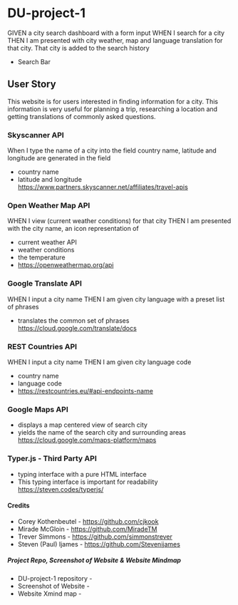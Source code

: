 # DU-project-1
GIVEN a city search dashboard with a form input
WHEN I search for a city
THEN I am presented with city weather, map and language translation for that city. That city is added to the search history
* Search Bar

## User Story
This website is for users interested in finding information for a city. This information is very useful for planning a trip, researching a location and getting translations of commonly asked questions. 

### Skyscanner API 
When I type the name of a city into the field country name, latitude and longitude are generated in the field
* country name
* latitude and longitude
https://www.partners.skyscanner.net/affiliates/travel-apis

### Open Weather Map API
WHEN I view (current weather conditions) for that city
THEN I am presented with the city name, an icon representation of 
* current weather API
* weather conditions
* the temperature
* https://openweathermap.org/api

### Google Translate API
WHEN I input a city name 
THEN I am given city language with a preset list of phrases 
* translates the common set of phrases 
https://cloud.google.com/translate/docs

### REST Countries API
WHEN I input a city name 
THEN I am given city language code
* country name
* language code
* https://restcountries.eu/#api-endpoints-name

### Google Maps API
* displays a map centered view of search city
* yields the name of the search city and surrounding areas
https://cloud.google.com/maps-platform/maps


### Typer.js - Third Party API
* typing interface with a pure HTML interface
* This typing interface is important for readability
https://steven.codes/typerjs/

#### Credits
* Corey Kothenbeutel - https://github.com/cjkook
* Mirade McGloin - https://github.com/MiradeTM
* Trever Simmons -  https://github.com/simmonstrever
* Steven (Paul) Ijames - https://github.com/Stevenijames

##### Project Repo, Screenshot of Website & Website Mindmap  
* DU-project-1 repository - 
* Screenshot of Website -
* Website Xmind map -   